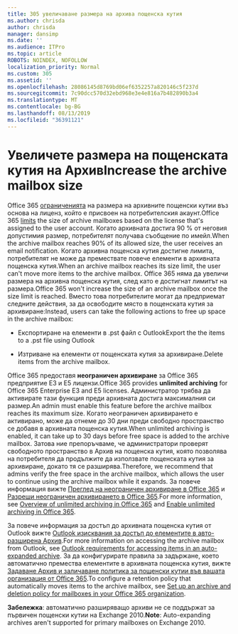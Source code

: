 ```yaml
---
title: 305 увеличаване размера на архива пощенска кутия
ms.author: chrisda
author: chrisda
manager: dansimp
ms.date: ''
ms.audience: ITPro
ms.topic: article
ROBOTS: NOINDEX, NOFOLLOW
localization_priority: Normal
ms.custom: 305
ms.assetid: ''
ms.openlocfilehash: 28086145d8769bd06ef6352257a820146c5f237d
ms.sourcegitcommit: 7c90dcc570d32ebd968e3e4e816a7b482890b3a4
ms.translationtype: MT
ms.contentlocale: bg-BG
ms.lasthandoff: 08/13/2019
ms.locfileid: "36391121"
---
```

# <a name="increase-the-archive-mailbox-size"></a><span data-ttu-id="f97e6-102">Увеличете размера на пощенската кутия на Архив</span><span class="sxs-lookup"><span data-stu-id="f97e6-102">Increase the archive mailbox size</span></span>

<span data-ttu-id="f97e6-103">Office 365 [ограниченията](https://docs.microsoft.com/office365/servicedescriptions/exchange-online-service-description/exchange-online-limits#mailbox-storage-limits) на размера на архивните пощенски кутии въз основа на лиценз, който е присвоен на потребителския акаунт.</span><span class="sxs-lookup"><span data-stu-id="f97e6-103">Office 365 [limits](https://docs.microsoft.com/office365/servicedescriptions/exchange-online-service-description/exchange-online-limits#mailbox-storage-limits) the size of archive mailboxes based on the license that's assigned to the user account.</span></span> <span data-ttu-id="f97e6-104">Когато архивната достига 90 % от неговия допустимия размер, потребителят получава съобщение по имейл.</span><span class="sxs-lookup"><span data-stu-id="f97e6-104">When the archive mailbox reaches 90% of its allowed size, the user receives an email notification.</span></span> <span data-ttu-id="f97e6-105">Когато архивна пощенска кутия достигне лимита, потребителят не може да премествате повече елементи в архивната пощенска кутия.</span><span class="sxs-lookup"><span data-stu-id="f97e6-105">When an archive mailbox reaches its size limit, the user can't move more items to the archive mailbox.</span></span> <span data-ttu-id="f97e6-106">Office 365 няма да увеличи размера на архивна пощенска кутия, след като е достигнат лимитът на размера.</span><span class="sxs-lookup"><span data-stu-id="f97e6-106">Office 365 won't increase the size of an archive mailbox once the size limit is reached.</span></span> <span data-ttu-id="f97e6-107">Вместо това потребителите могат да предприемат следните действия, за да освободите място в пощенската кутия за архивиране:</span><span class="sxs-lookup"><span data-stu-id="f97e6-107">Instead, users can take the following actions to free up space in the archive mailbox:</span></span>

- <span data-ttu-id="f97e6-108">Експортиране на елементи в .pst файл с Outlook</span><span class="sxs-lookup"><span data-stu-id="f97e6-108">Export the the items to a .pst file using Outlook</span></span>

- <span data-ttu-id="f97e6-109">Изтриване на елементи от пощенската кутия за архивиране.</span><span class="sxs-lookup"><span data-stu-id="f97e6-109">Delete items from the archive mailbox.</span></span>

<span data-ttu-id="f97e6-110">Office 365 предоставя **неограничен архивиране** за Office 365 предприятие E3 и Е5 лицензи.</span><span class="sxs-lookup"><span data-stu-id="f97e6-110">Office 365 provides **unlimited archiving** for Office 365 Enterprise E3 and E5 licenses.</span></span> <span data-ttu-id="f97e6-111">Администратор трябва да активирате тази функция преди архивната достига максималния си размер.</span><span class="sxs-lookup"><span data-stu-id="f97e6-111">An admin must enable this feature before the archive mailbox reaches its maximum size.</span></span> <span data-ttu-id="f97e6-112">Когато неограничен архивирането е активирано, може да отнеме до 30 дни преди свободно пространство се добавя в архивната пощенска кутия.</span><span class="sxs-lookup"><span data-stu-id="f97e6-112">When unlimited archiving is enabled, it can take up to 30 days before free space is added to the archive mailbox.</span></span> <span data-ttu-id="f97e6-113">Затова ние препоръчваме, че администратори проверят свободното пространство в Архив на пощенска кутия, която позволява на потребителя да продължите да използвате пощенската кутия за архивиране, докато тя се разширява.</span><span class="sxs-lookup"><span data-stu-id="f97e6-113">Therefore, we recommend that admins verify the free space in the archive mailbox, which allows the user to continue using the archive mailbox while it expands.</span></span> <span data-ttu-id="f97e6-114">За повече информация вижте [Преглед на неограничен архивиране в Office 365](https://docs.microsoft.com/office365/securitycompliance/unlimited-archiving) и [Разреши неограничен архивирането в Office 365](https://docs.microsoft.com/office365/securitycompliance/enable-unlimited-archiving).</span><span class="sxs-lookup"><span data-stu-id="f97e6-114">For more information, see [Overview of unlimited archiving in Office 365](https://docs.microsoft.com/office365/securitycompliance/unlimited-archiving) and [Enable unlimited archiving in Office 365](https://docs.microsoft.com/office365/securitycompliance/enable-unlimited-archiving).</span></span>

<span data-ttu-id="f97e6-115">За повече информация за достъп до архивната пощенска кутия от Outlook вижте [Outlook изисквания за достъп до елементите в авто-разширена Архив](https://docs.microsoft.com/office365/securitycompliance/unlimited-archiving#outlook-requirements-for-accessing-items-in-an-auto-expanded-archive).</span><span class="sxs-lookup"><span data-stu-id="f97e6-115">For more information on accessing the archive mailbox from Outlook, see [Outlook requirements for accessing items in an auto-expanded archive](https://docs.microsoft.com/office365/securitycompliance/unlimited-archiving#outlook-requirements-for-accessing-items-in-an-auto-expanded-archive).</span></span> <span data-ttu-id="f97e6-116">За да конфигурирате правила за задържане, което автоматично премества елементите в архивната пощенска кутия, вижте [Задаване Архив и заличаване политика за пощенски кутии във вашата организация от Office 365](https://docs.microsoft.com/office365/securitycompliance/set-up-an-archive-and-deletion-policy-for-mailboxes).</span><span class="sxs-lookup"><span data-stu-id="f97e6-116">To configure a retention policy that automatically moves items to the archive mailbox, see [Set up an archive and deletion policy for mailboxes in your Office 365 organization](https://docs.microsoft.com/office365/securitycompliance/set-up-an-archive-and-deletion-policy-for-mailboxes).</span></span>

<span data-ttu-id="f97e6-117">**Забележка**: автоматично разширяващо архиви не се поддържат за първичен пощенски кутии на Exchange 2010.</span><span class="sxs-lookup"><span data-stu-id="f97e6-117">**Note**: Auto-expanding archives aren't supported for primary mailboxes on Exchange 2010.</span></span>
